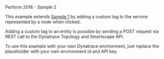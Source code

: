Perform 2018 - Sample 2

This example extends [Sample 1](../01-topology-services) by adding a custom tag to the service represented by a node when clicked.

Adding a custom tag to an entity is possible by sending a POST request via REST call to the Dynatrace Topology and Smartscape API.

To use this example with your own Dynatrace environment, just replace the placeholder with your own environment id and API key.